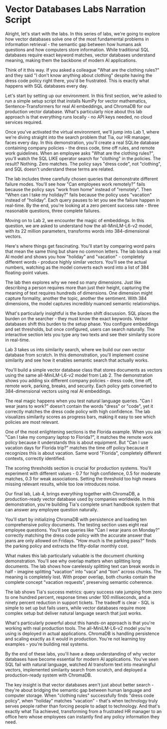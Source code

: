 # Vector Databases Labs Narration Script

Alright, let's start with the labs. In this series of labs, we're going to explore how vector databases solve one of the most fundamental problems in information retrieval - the semantic gap between how humans ask questions and how computers store information. While traditional SQL databases require exact keyword matches, vector databases understand meaning, making them the backbone of modern AI applications.

Think of it this way. If you asked a colleague "What are the clothing rules?" and they said "I don't know anything about clothing" despite having the dress code policy right there, you'd be frustrated. This is exactly what happens with SQL databases every day.

Let's start by setting up our environment. In this first section, we're asked to run a simple setup script that installs NumPy for vector mathematics, Sentence-Transformers for real AI embeddings, and ChromaDB for our production vector database. What's particularly nice about this lab approach is that everything runs locally - no API keys needed, no cloud services required.

Once you've activated the virtual environment, we'll jump into Lab 1, where we're diving straight into the search problem that Tia, our HR manager, faces every day. In this demonstration, you'll create a real SQLite database containing company policies - the dress code, time off rules, and remote work guidelines. When an employee asks "What are the clothing rules?", you'll watch the SQL LIKE operator search for "clothing" in the policies. The result? Nothing. Zero matches. The policy says "dress code", not "clothing", and SQL doesn't understand these terms are related.

The lab includes three carefully chosen queries that demonstrate different failure modes. You'll see how "Can employees work remotely?" fails because the policy says "work from home" instead of "remotely". Then "When can I take my holiday?" fails because the policy uses "vacation" instead of "holiday". Each query pauses to let you see the failure happen in real-time. By the end, you're looking at a zero percent success rate - three reasonable questions, three complete failures.

Moving on to Lab 2, we encounter the magic of embeddings. In this question, we are asked to understand how the all-MiniLM-L6-v2 model, with its 22 million parameters, transforms words into 384-dimensional vectors.

Here's where things get fascinating. You'll start by comparing word pairs that mean the same thing but share no common letters. The lab loads a real AI model and shows you how "holiday" and "vacation" - completely different words - produce highly similar vectors. You'll see the actual numbers, watching as the model converts each word into a list of 384 floating-point values.

The lab then explores why we need so many dimensions. Just like describing a person requires more than just their height, capturing the meaning of text requires hundreds of dimensions. One dimension might capture formality, another the topic, another the sentiment. With 384 dimensions, the model captures incredibly nuanced semantic relationships.

What's particularly insightful is the burden shift discussion. SQL places the burden on the searcher - they must know the exact keywords. Vector databases shift this burden to the setup phase. You configure embeddings and set thresholds, but once configured, users can search naturally. The interactive section lets you type any two texts and see their similarity score in real-time.

Lab 3 takes us into similarity search, where we build our own vector database from scratch. In this demonstration, you'll implement cosine similarity and see how it enables semantic search that actually works.

You'll build a simple vector database class that stores documents as vectors using the same all-MiniLM-L6-v2 model from Lab 2. The demonstration shows you adding six different company policies - dress code, time off, remote work, parking, breaks, and security. Each policy gets converted to 384-dimensional vectors using real AI embeddings.

The real magic happens when you test natural language queries. "Can I wear jeans to work?" doesn't contain the words "dress" or "code", yet it correctly matches the dress code policy with high confidence. The lab visualizes similarity scores as progress bars, making it easy to see which policies are most relevant.

One of the most enlightening sections is the Florida example. When you ask "Can I take my company laptop to Florida?", it matches the remote work policy because it understands this is about equipment. But "Can I use vacation days for Florida trip?" matches the time off policy because it recognizes this is about vacation. Same word "Florida", completely different contexts, correctly identified.

The scoring thresholds section is crucial for production systems. You'll experiment with different values - 0.7 for high confidence, 0.5 for moderate matches, 0.3 for weak associations. Setting the threshold too high means missing relevant results, while too low introduces noise.

Our final lab, Lab 4, brings everything together with ChromaDB, a production-ready vector database used by companies worldwide. In this demonstration, you're building Tia's complete smart handbook system that can answer any employee question naturally.

You'll start by initializing ChromaDB with persistence and loading ten comprehensive policy documents. The testing section uses eight real employee questions. You'll see queries like "Can I wear jeans on Monday?" correctly matching the dress code policy with the accurate answer that jeans are only allowed on Fridays. "How much is the parking pass?" finds the parking policy and extracts the fifty-dollar monthly cost.

What makes this lab particularly valuable is the document chunking demonstration. You'll see why overlap matters when splitting long documents. The lab shows how carelessly splitting text can break words in half - imagine splitting "vacation" into "vaca" and "tion" across chunks. The meaning is completely lost. With proper overlap, both chunks contain the complete concept "vacation requests", preserving semantic coherence.

The lab shows Tia's success metrics: query success rate jumping from zero to one hundred percent, response times under 100 milliseconds, and a ninety percent reduction in support tickets. The tradeoff is clear - SQL is simple to set up but fails users, while vector databases require more complex setup but deliver natural language search that just works.

What's particularly powerful about this hands-on approach is that you're working with real production tools. The all-MiniLM-L6-v2 model you're using is deployed in actual applications. ChromaDB is handling persistence and scaling exactly as it would in production. You're not learning toy examples - you're building real systems.

By the end of these labs, you'll have a deep understanding of why vector databases have become essential for modern AI applications. You've seen SQL fail with natural language, watched AI transform text into meaningful vectors, implemented similarity search from scratch, and deployed a production-ready system with ChromaDB. 

The key insight is that vector databases aren't just about better search - they're about bridging the semantic gap between human language and computer storage. When "clothing rules" successfully finds "dress code policy", when "holiday" matches "vacation" - that's when technology truly serves people rather than forcing people to adapt to technology. And that's exactly what Tia achieved, transforming from a frustrated HR manager to an office hero whose employees can instantly find any policy information they need.